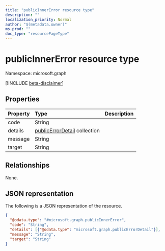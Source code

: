 ```yaml
---
title: "publicInnerError resource type"
description: ""
localization_priority: Normal
author: "$(metadata.owner)"
ms.prod: ""
doc_type: "resourcePageType"
---
```


# publicInnerError resource type

Namespace: microsoft.graph

[!INCLUDE [beta-disclaimer](../../includes/beta-disclaimer.md)]

## Properties

| Property | Type                                                              | Description |
| :------- | :---------------------------------------------------------------- | :---------- |
| code     | String                                                            |             |
| details  | [publicErrorDetail](../resources/publicerrordetail.md) collection |             |
| message  | String                                                            |             |
| target   | String                                                            |             |

## Relationships

None.

## JSON representation

The following is a JSON representation of the resource.

<!-- {
  "blockType": "resource",
  "@odata.type": "microsoft.graph.publicInnerError",
}
-->

```json
{
  "@odata.type": "#microsoft.graph.publicInnerError",
  "code": "String",
  "details": [{"@odata.type": "microsoft.graph.publicErrorDetail"}],
  "message": "String",
  "target": "String"
}
```
